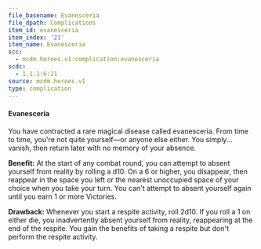```yaml
---
file_basename: Evanesceria
file_dpath: Complications
item_id: evanesceria
item_index: '21'
item_name: Evanesceria
scc:
  - mcdm.heroes.v1:complication:evanesceria
scdc:
  - 1.1.1:6:21
source: mcdm.heroes.v1
type: complication
---
```


#### Evanesceria

You have contracted a rare magical disease called evanesceria. From time to time, you're not quite yourself—or anyone else either. You simply... vanish, then return later with no memory of your absence.

**Benefit:** At the start of any combat round, you can attempt to absent yourself from reality by rolling a d10. On a 6 or higher, you disappear, then reappear in the space you left or the nearest unoccupied space of your choice when you take your turn. You can't attempt to absent yourself again until you earn 1 or more Victories.

**Drawback:** Whenever you start a respite activity, roll 2d10. If you roll a 1 on either die, you inadvertently absent yourself from reality, reappearing at the end of the respite. You gain the benefits of taking a respite but don't perform the respite activity.
